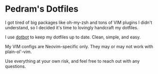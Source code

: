 # Pedram's Dotfiles

I got tired of big packages like oh-my-zsh and tons of VIM plugins I didn't understand,
so I decided it's time to lovingly handcraft my dotfiles.

I use [dotbot](https://github.com/anishathalye/dotbot/tree/5d83f9e797b1950199e127a8196803f5e33e0916#full-example) to keep my dotfiles up to date. 
Clean, simple, and easy.

My VIM configs are Neovim-specific only. They may or may not work with plain-ol'-vim.

Use everything at your own risk, and feel free to reach out with any questions.
